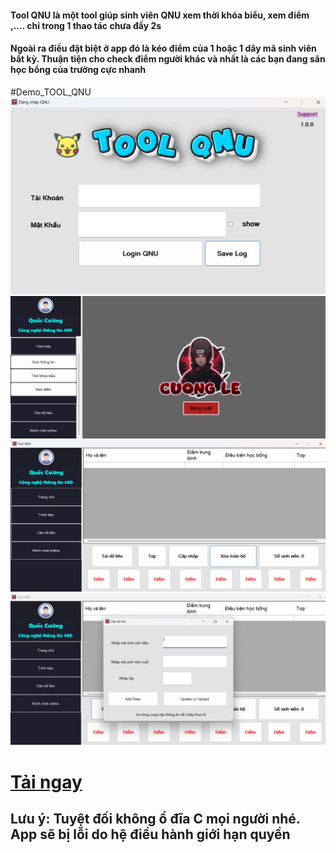 <h4>Tool QNU là một tool giúp sinh viên QNU xem thời khóa biểu, xem điểm ,.... chỉ trong 1 thao tác chưa đầy 2s</h4>
<h4>Ngoài ra điều đặt biệt ở app đó là kéo điểm của 1 hoặc 1 dãy mã sinh viên bất kỳ. Thuận tiện cho check điểm người khác và nhất là các bạn đang săn học bổng của trường cực nhanh</h4>
#Demo_TOOL_QNU
<img src="https://github.com/cuongle4399/cuongle4399/blob/main/img/Tool%20QNU1.png">
<img src="https://github.com/cuongle4399/cuongle4399/blob/main/img/Tool%20QNU2.png">
<img src="https://github.com/cuongle4399/cuongle4399/blob/main/img/Tool%20QNU3.png">
<img src="https://github.com/cuongle4399/cuongle4399/blob/main/img/Tool%20QNU4.png">
<h1><a  href="https://www.mediafire.com/file/pkltdg19gwn7fln/SetupToolQNU.zip/file">Tải ngay</a></h1>
<h2>Lưu ý: Tuyệt đối không ổ đĩa C mọi người nhé. App sẽ bị lỗi do hệ điều hành giới hạn quyền</h2>
